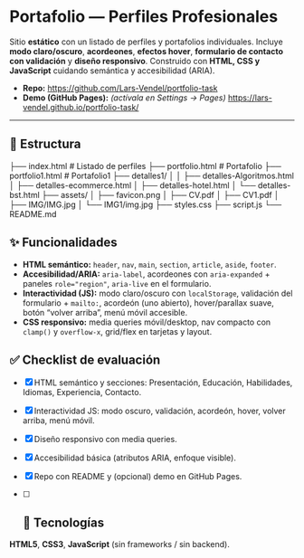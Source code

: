 # Portafolio — Perfiles Profesionales

Sitio **estático** con un listado de perfiles y portafolios individuales. Incluye **modo claro/oscuro**, **acordeones**, **efectos hover**, **formulario de contacto con validación** y **diseño responsivo**. Construido con **HTML, CSS y JavaScript** cuidando semántica y accesibilidad (ARIA).

- **Repo:** https://github.com/Lars-Vendel/portfolio-task
- **Demo (GitHub Pages):** *(actívala en Settings → Pages)* https://lars-vendel.github.io/portfolio-task/

---

## 🧭 Estructura

├── index.html # Listado de perfiles
├── portfolio.html # Portafolio
├── portfolio1.html # Portafolio1
├── detalles1/ │
│ ├── detalles-Algoritmos.html
│ ├── detalles-ecommerce.html
│ ├── detalles-hotel.html
│ └── detalles-bst.html
├── assets/
│ ├── favicon.png
│ ├── CV.pdf
│ ├── CV1.pdf
│ ├── IMG/IMG.jpg
│ └── IMG1/img.jpg
├── styles.css
├── script.js
└── README.md


## ✨ Funcionalidades

- **HTML semántico:** `header`, `nav`, `main`, `section`, `article`, `aside`, `footer`.
- **Accesibilidad/ARIA:** `aria-label`, acordeones con `aria-expanded` + paneles `role="region"`, `aria-live` en el formulario.
- **Interactividad (JS):** modo claro/oscuro con `localStorage`, validación del formulario + `mailto:`, acordeón (uno abierto), hover/parallax suave, botón “volver arriba”, menú móvil accesible.
- **CSS responsivo:** media queries móvil/desktop, nav compacto con `clamp()` y `overflow-x`, grid/flex en tarjetas y layout.

## ✅ Checklist de evaluación

- [x] HTML semántico y secciones: Presentación, Educación, Habilidades, Idiomas, Experiencia, Contacto.
- [x] Interactividad JS: modo oscuro, validación, acordeón, hover, volver arriba, menú móvil.
- [x] Diseño responsivo con media queries.
- [x] Accesibilidad básica (atributos ARIA, enfoque visible).
- [x] Repo con README y (opcional) demo en GitHub Pages.

- [ ] ## 🧰 Tecnologías

**HTML5**, **CSS3**, **JavaScript** (sin frameworks / sin backend).
